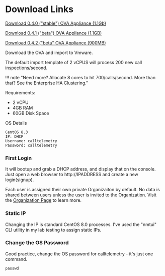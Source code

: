 # Download Links
<a href="https://storage.googleapis.com/ct_ovas/CallTelemetry-stable.ova">Download 0.4.0 ("stable") OVA Appliance (1.1Gb)</a>

<a href="https://storage.googleapis.com/ct_ovas/CallTelemetry-041.ova">Download 0.4.1 ("beta") OVA Appliance (1.1GB)</a>

<a href="https://storage.googleapis.com/ct_ovas/CallTelemetry-042.ova">Download 0.4.2 ("beta" OVA Appliance (900MB)</a>

Download the OVA and import to Vmware. 

The default import template of 2 vCPUS will process 200 new call inspections/second.

!!! note "Need more? Allocate 8 cores to hit 700/calls/second. More than that? See the Enterprise HA Clustering."

Requirements:

* 2 vCPU 
* 4GB RAM  
* 60GB Disk Space

OS Details
```
CentOS 8.3
IP: DHCP
Username: calltelemetry
Password: calltelemetry
```

### First Login
It will bootup and grab a DHCP address, and display that on the console.
Just open a web browser to http://IPADDRESS and create a new login(signup).

Each user is assigned their own private Organizaiton by default. No data is shared between users unless the user is invited to the Organization.
Visit the [Organization Page](/features/organizations)  to learn more.
### Static IP
Changing the IP is standard CentOS 8.0 processes. I've used the "nmtui" CLI utility in my lab testing to assign static IPs.

### Change the OS Password
Good practice, change the OS password for calltelemetry - it's just one command.
```
passwd
```